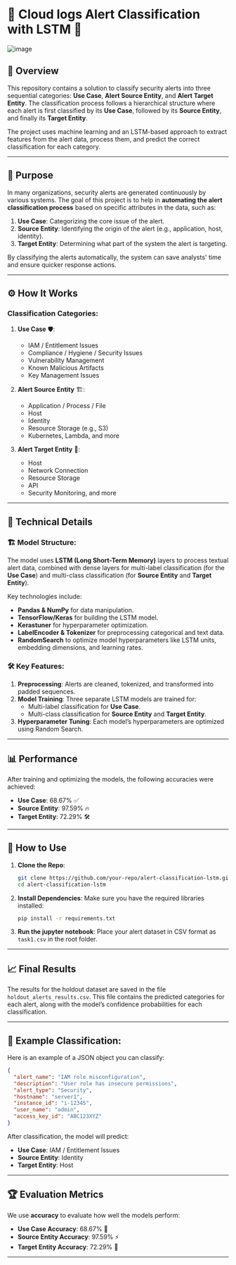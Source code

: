 # 🚨 Cloud logs Alert Classification with LSTM 🚨

![image](https://github.com/user-attachments/assets/0f03887d-7383-414d-83bd-c814d523a01b)


## 📄 Overview
This repository contains a solution to classify security alerts into three sequential categories: **Use Case**, **Alert Source Entity**, and **Alert Target Entity**. The classification process follows a hierarchical structure where each alert is first classified by its **Use Case**, followed by its **Source Entity**, and finally its **Target Entity**.

The project uses machine learning and an LSTM-based approach to extract features from the alert data, process them, and predict the correct classification for each category.

---

## 🎯 Purpose
In many organizations, security alerts are generated continuously by various systems. The goal of this project is to help in **automating the alert classification process** based on specific attributes in the data, such as:

1. **Use Case**: Categorizing the core issue of the alert.
2. **Source Entity**: Identifying the origin of the alert (e.g., application, host, identity).
3. **Target Entity**: Determining what part of the system the alert is targeting.

By classifying the alerts automatically, the system can save analysts' time and ensure quicker response actions.

---

## ⚙️ How It Works

### Classification Categories:
1. **Use Case** 🛡️:
    - IAM / Entitlement Issues
    - Compliance / Hygiene / Security Issues
    - Vulnerability Management
    - Known Malicious Artifacts
    - Key Management Issues

2. **Alert Source Entity** 🏗️:
    - Application / Process / File
    - Host
    - Identity
    - Resource Storage (e.g., S3)
    - Kubernetes, Lambda, and more

3. **Alert Target Entity** 🎯:
    - Host
    - Network Connection
    - Resource Storage
    - API
    - Security Monitoring, and more

---

## 🧠 Technical Details

### 🏗️ Model Structure:
The model uses **LSTM (Long Short-Term Memory)** layers to process textual alert data, combined with dense layers for multi-label classification (for the **Use Case**) and multi-class classification (for **Source Entity** and **Target Entity**).

Key technologies include:
- **Pandas & NumPy** for data manipulation.
- **TensorFlow/Keras** for building the LSTM model.
- **Kerastuner** for hyperparameter optimization.
- **LabelEncoder & Tokenizer** for preprocessing categorical and text data.
- **RandomSearch** to optimize model hyperparameters like LSTM units, embedding dimensions, and learning rates.

### 🛠️ Key Features:
1. **Preprocessing**: Alerts are cleaned, tokenized, and transformed into padded sequences.
2. **Model Training**: Three separate LSTM models are trained for:
   - Multi-label classification for **Use Case**.
   - Multi-class classification for **Source Entity** and **Target Entity**.
3. **Hyperparameter Tuning**: Each model’s hyperparameters are optimized using Random Search.

---

## 📊 Performance
After training and optimizing the models, the following accuracies were achieved:

- **Use Case**: 68.67% ✅
- **Source Entity**: 97.59% 🔥
- **Target Entity**: 72.29% 🛠️

---

## 🚀 How to Use

1. **Clone the Repo**:
   ```bash
   git clone https://github.com/your-repo/alert-classification-lstm.git
   cd alert-classification-lstm
   ```

2. **Install Dependencies**:
   Make sure you have the required libraries installed:
   ```bash
   pip install -r requirements.txt
   ```

3. **Run the jupyter notebook**:
   Place your alert dataset in CSV format as `task1.csv` in the root folder.
---

## 📈 Final Results

The results for the holdout dataset are saved in the file `holdout_alerts_results.csv`. This file contains the predicted categories for each alert, along with the model’s confidence probabilities for each classification.

---

## 🤖 Example Classification:
Here is an example of a JSON object you can classify:
```json
{
  "alert_name": "IAM role misconfiguration",
  "description": "User role has insecure permissions",
  "alert_type": "Security",
  "hostname": "server1",
  "instance_id": "i-12345",
  "user_name": "admin",
  "access_key_id": "ABC123XYZ"
}
```

After classification, the model will predict:
- **Use Case**: IAM / Entitlement Issues
- **Source Entity**: Identity
- **Target Entity**: Host

---

## 🏆 Evaluation Metrics
We use **accuracy** to evaluate how well the models perform:
- **Use Case Accuracy**: 68.67% 🔄
- **Source Entity Accuracy**: 97.59% ⚡
- **Target Entity Accuracy**: 72.29% 📡

---
